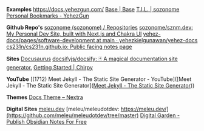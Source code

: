 **Examples**
https://docs.yehezgun.com/
[Base | Base](https://base.sznm.dev/)
[T.I.L. | sozonome](https://sznm.dev/til)
[Personal Bookmarks - YehezGun](https://docs.yehezgun.com/bookmarks)

**Github Repo's**
[sozonome (sozonome) / Repositories](https://github.com/sozonome?tab=repositories)
[sozonome/sznm.dev: My Personal Dev Site, built with Next.js and Chakra UI](https://github.com/sozonome/sznm.dev/tree/main)
[yehez-docs/pages/software-development at main · yehezkielgunawan/yehez-docs](https://github.com/yehezkielgunawan/yehez-docs/tree/main/pages/software-development)
[cs231n/cs231n.github.io: Public facing notes page](https://github.com/cs231n/cs231n.github.io)

**Sites**
[Docusaurus](https://docusaurus.io/docs)
[docsifyjs/docsify: 🃏 A magical documentation site generator.](https://github.com/docsifyjs/docsify)
[Getting Started | Chirpy](https://chirpy.cotes.page/posts/getting-started/)

**YouTube**
[(1712) Meet Jekyll - The Static Site Generator - YouTube]([Meet Jekyll - The Static Site Generator]([Meet Jekyll - The Static Site Generator](https://www.youtube.com/watch?v=F8iOU1ci19Q)))

**Themes**
[Docs Theme – Nextra](https://nextra.site/docs/docs-theme/start)

**Digital Sites**
[meleu.dev](https://meleu.dev/)
[meleu/meleudotdev: https://meleu.dev/](https://github.com/meleu/meleudotdev/tree/master)
[Digital Garden - Publish Obsidian Notes For Free](https://dg-docs.ole.dev/)


